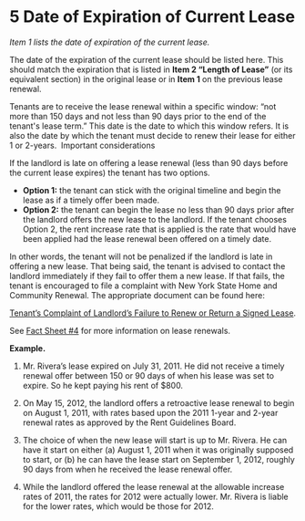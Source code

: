 # 5 Date of Expiration of Current Lease
_Item 1 lists the date of expiration of the current lease._

The date of the expiration of the current lease should be listed here. This should match the expiration that is listed in **Item 2 “Length of Lease”** (or its equivalent section) in the original lease or in **Item 1** on the previous lease renewal. 

Tenants are to receive the lease renewal within a specific window: “not more than 150 days and not less than 90 days prior to the end of the tenant's lease term.”  This date is the date to which this window refers. It is also the date by which the tenant must decide to renew their lease for either 1 or 2-years. 
 Important considerations

If the landlord is late on offering a lease renewal (less than 90 days before the current lease expires) the tenant has two options. 

- **Option 1:** the tenant can stick with the original timeline and begin the lease as if a timely offer been made. 
- **Option 2:** the tenant can begin the lease no less than 90 days prior after the landlord offers the new lease to the landlord. If the tenant chooses Option 2, the rent increase rate that is applied is the rate that would have been applied had the lease renewal been offered on a timely date. 

In other words, the tenant will not be penalized if the landlord is late in offering a new lease. That being said, the tenant is advised to contact the landlord immediately if they fail to offer them a new lease. If that fails, the tenant is encouraged to file a complaint with New York State Home and Community Renewal. The appropriate document can be found here:

[Tenant’s Complaint of Landlord’s Failure to Renew or Return a Signed Lease](http://www.nyshcr.org/Forms/Rent/ra90.pdf).

See [Fact Sheet #4](http://www.nyshcr.org/Rent/FactSheets/orafac4.pdf) for more information on lease renewals.


**Example.**

1. Mr. Rivera’s lease expired on July 31, 2011. He did not receive a timely renewal offer between 150 or 90 days of when his lease was set to expire. So he kept paying his rent of $800. 

2. On May 15, 2012, the landlord offers a retroactive lease renewal to begin on August 1, 2011, with rates based upon the 2011 1-year and 2-year renewal rates as approved by the Rent Guidelines Board. 

3. The choice of when the new lease will start is up to Mr. Rivera. He can have it start on either (a) August 1, 2011 when it was originally supposed to start, or (b) he can have the lease start on September 1, 2012, roughly 90 days from when he received the lease renewal offer. 

4. While the landlord offered the lease renewal at the allowable increase rates of 2011, the rates for 2012 were actually lower. Mr. Rivera is liable for the lower rates, which would be those for 2012. 
